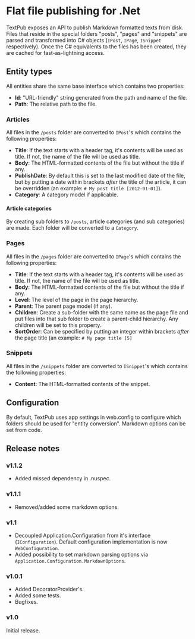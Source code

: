 # Flat file publishing for .Net

TextPub exposes an API to publish Markdown formatted texts from disk. Files that reside in the special folders "posts", "pages" and "snippets" are parsed and transformed into C# objects (`IPost`, `IPage`, `ISnippet` respectively). Once the C# equivalents to the files has been created, they are cached for fast-as-lightning access.

## Entity types
All entities share the same base interface which contains two properties:

* **Id**: "URL-friendly" string generated from the path and name of the file.
* **Path**: The relative path to the file.

### Articles
All files in the `/posts` folder are converted to `IPost`'s which contains the following properties:

* **Title**: If the text starts with a header tag, it's contents will be used as title. If not, the name of the file will be used as title.
* **Body**: The HTML-formatted contents of the file but without the title if any.
* **PublishDate**: By default this is set to the last modified date of the file, but by putting a date within brackets _after_ the title of the article, it can be overridden (an example: `# My post title [2012-01-01]`).
* **Category**: A category model if applicable.

#### Article categories
By creating sub folders to `/posts`, article categories (and sub categories) are made. Each folder will be converted to a `Category`.

### Pages
All files in the `/pages` folder are converted to `IPage`'s which contains the following properties:

* **Title**: If the text starts with a header tag, it's contents will be used as title. If not, the name of the file will be used as title.
* **Body**: The HTML-formatted contents of the file but without the title if any.
* **Level**: The level of the page in the page hierarchy.
* **Parent**: The parent page model (if any).
* **Children**: Create a sub-folder with the same name as the page file and put files into that sub folder to create a parent-child hierarchy. Any children will be set to this property.
* **SortOrder**: Can be specified by putting an integer within brackets _after_ the page title (an example: `# My page title [5]`

### Snippets
All files in the `/snippets` folder are converted to `ISnippet`'s which contains the following properties:

* **Content**: The HTML-formatted contents of the snippet.

## Configuration
By default, TextPub uses app settings in web.config to configure which folders should be used for "entity conversion". Markdown options can be set from code.

## Release notes

### v1.1.2

- Added missed dependency in .nuspec.

### v1.1.1

- Removed/added some markdown options.

### v1.1

- Decoupled Application.Configuration from it's interface (`IConfiguration`). Default configuration implementation is now `WebConfiguration`.
- Added possibility to set markdown parsing options via `Application.Configuration.MarkdownOptions`.

### v1.0.1

- Added DecoratorProvider's.
- Added some tests.
- Bugfixes.

### v1.0

Initial release.